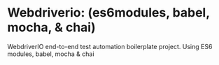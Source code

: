 # Webdriverio: (es6modules, babel, mocha, & chai)
WebdriverIO end-to-end test automation boilerplate project. Using ES6 modules, babel, mocha &amp; chai
